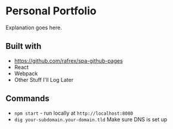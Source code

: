 # Personal Portfolio
Explanation goes here. 

## Built with
* https://github.com/rafrex/spa-github-pages
* React
* Webpack
* Other Stuff I'll Log Later


## Commands
* `npm start` - run locally at `http://localhost:8080`
* `dig your-subdomain.your-domain.tld` Make sure DNS is set up